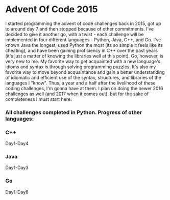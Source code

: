 # Advent Of Code 2015
I started programming the advent of code challenges back in 2015, got up to around day 7 and then stopped because of other commitments. I've decided to give it another go, with a twist - each challenge will be implemented in four different languages - Python, Java, C++, and Go. I've known Java the longest, used Python the most (its so simple it feels like its cheating), and have been gaining proficiency in C++ over the past years (it's just a matter of knowing the libraries well at this point). Go, however, is very new to me. My favorite way to get acquainted with a new language's idioms and syntax is through solving programming puzzles. It's also my favorite way to move beyond acquaintance and gain a better understanding of idiomatic and efficient use of the syntax, structures, and libraries of the languages I "know". Thus, a year and a half after the livelihood of these coding challenges, I'm gonna have at them. I plan on doing the newer 2016 challenges as well (and 2017 when it comes out), but for the sake of completeness I must start here.
### All challenges completed in Python. Progress of other languages:
### C++ 
Day1-Day4
### Java
Day1-Day3
### Go
Day1-Day6

